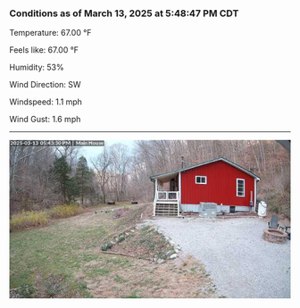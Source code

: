 ### Conditions as of March 13, 2025 at 5:48:47 PM CDT 

Temperature: 67.00 &deg;F

Feels like: 67.00 &deg;F

Humidity: 53%

Wind Direction: SW

Windspeed: 1.1 mph

Wind Gust: 1.6 mph

---

<img src="./images/latest.jpeg"/>

